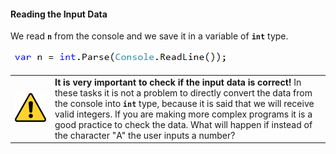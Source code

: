 #### Reading the Input Data

We read **`n`** from the console and we save it in a variable of **`int`** type.  

![](/assets/chapter-6-images/09.House-02.png)

<table><tr><td><img src="/assets/alert-icon.png" style="max-width:50px" /></td>
<td><b>It is very important to check if the input data is correct!</b> In these tasks it is not a problem to directly convert the data from the console into <b><code>int</code></b> type, because it is said that we will receive valid integers. If you are making more complex programs it is a good practice to check the data. What will happen if instead of the character "А" the user inputs a number?</td>
</tr></table>
